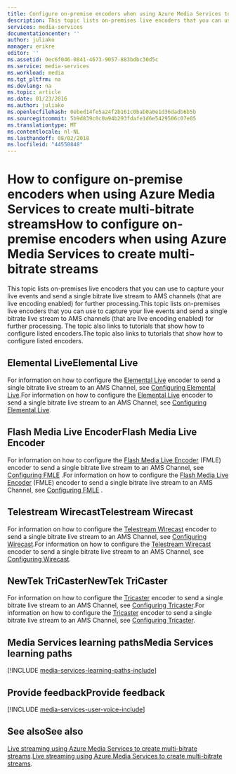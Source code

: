 ```yaml
---
title: Configure on-premise encoders when using Azure Media Services to create multi-bitrate streams | Microsoft Docs
description: This topic lists on-premises live encoders that you can use to capture your live events and send a single bitrate live stream to AMS channels (that are live encoding enabled) for further processing. The topic links to tutorials that show how to configure listed encoders.
services: media-services
documentationcenter: ''
author: juliako
manager: erikre
editor: ''
ms.assetid: 0ec6f046-0841-4673-9057-883bdbc30d5c
ms.service: media-services
ms.workload: media
ms.tgt_pltfrm: na
ms.devlang: na
ms.topic: article
ms.date: 01/23/2016
ms.author: juliako
ms.openlocfilehash: 0ebed14fe5a24f2b161c0bab0a0e1d36dadb6b5b
ms.sourcegitcommit: 5b9d839c0c0a94b293fdafe1d6e5429506c07e05
ms.translationtype: MT
ms.contentlocale: nl-NL
ms.lasthandoff: 08/02/2018
ms.locfileid: "44550848"
---
```

# <a name="how-to-configure-on-premise-encoders-when-using-azure-media-services-to-create-multi-bitrate-streams"></a><span data-ttu-id="8b00c-104">How to configure on-premise encoders when using Azure Media Services to create multi-bitrate streams</span><span class="sxs-lookup"><span data-stu-id="8b00c-104">How to configure on-premise encoders when using Azure Media Services to create multi-bitrate streams</span></span>
<span data-ttu-id="8b00c-105">This topic lists on-premises live encoders that you can use to capture your live events and send a single bitrate live stream to AMS channels (that are live encoding enabled) for further processing.</span><span class="sxs-lookup"><span data-stu-id="8b00c-105">This topic lists on-premises live encoders that you can use to capture your live events and send a single bitrate live stream to AMS channels (that are live encoding enabled) for further processing.</span></span> <span data-ttu-id="8b00c-106">The topic also links to tutorials that show how to configure listed encoders.</span><span class="sxs-lookup"><span data-stu-id="8b00c-106">The topic also links to tutorials that show how to configure listed encoders.</span></span>

## <a name="elemental-live"></a><span data-ttu-id="8b00c-107">Elemental Live</span><span class="sxs-lookup"><span data-stu-id="8b00c-107">Elemental Live</span></span>
<span data-ttu-id="8b00c-108">For information on how to configure the [Elemental Live](http://www.elementaltechnologies.com/products/elemental-live) encoder to send a single bitrate live stream to an AMS Channel, see [Configuring Elemental Live](media-services-configure-elemental-live-encoder.md).</span><span class="sxs-lookup"><span data-stu-id="8b00c-108">For information on how to configure the [Elemental Live](http://www.elementaltechnologies.com/products/elemental-live) encoder to send a single bitrate live stream to an AMS Channel, see [Configuring Elemental Live](media-services-configure-elemental-live-encoder.md).</span></span>

## <a name="flash-media-live-encoder"></a><span data-ttu-id="8b00c-109">Flash Media Live Encoder</span><span class="sxs-lookup"><span data-stu-id="8b00c-109">Flash Media Live Encoder</span></span>
<span data-ttu-id="8b00c-110">For information on how to configure the [Flash Media Live Encoder](http://www.adobe.com/products/flash-media-encoder.html) (FMLE) encoder to send a single bitrate live stream to an AMS Channel, see [Configuring FMLE](media-services-configure-fmle-live-encoder.md) .</span><span class="sxs-lookup"><span data-stu-id="8b00c-110">For information on how to configure the [Flash Media Live Encoder](http://www.adobe.com/products/flash-media-encoder.html) (FMLE) encoder to send a single bitrate live stream to an AMS Channel, see [Configuring FMLE](media-services-configure-fmle-live-encoder.md) .</span></span>

## <a name="telestream-wirecast"></a><span data-ttu-id="8b00c-111">Telestream Wirecast</span><span class="sxs-lookup"><span data-stu-id="8b00c-111">Telestream Wirecast</span></span>
<span data-ttu-id="8b00c-112">For information on how to configure the [Telestream Wirecast](http://www.telestream.net/wirecast/overview.htm) encoder to send a single bitrate live stream to an AMS Channel, see [Configuring Wirecast](media-services-configure-wirecast-live-encoder.md).</span><span class="sxs-lookup"><span data-stu-id="8b00c-112">For information on how to configure the [Telestream Wirecast](http://www.telestream.net/wirecast/overview.htm) encoder to send a single bitrate live stream to an AMS Channel, see [Configuring Wirecast](media-services-configure-wirecast-live-encoder.md).</span></span>

## <a name="newtek-tricaster"></a><span data-ttu-id="8b00c-113">NewTek TriCaster</span><span class="sxs-lookup"><span data-stu-id="8b00c-113">NewTek TriCaster</span></span>
<span data-ttu-id="8b00c-114">For information on how to configure the [Tricaster](http://newtek.com/products/tricaster-40.html) encoder to send a single bitrate live stream to an AMS Channel, see [Configuring Tricaster](media-services-configure-tricaster-live-encoder.md).</span><span class="sxs-lookup"><span data-stu-id="8b00c-114">For information on how to configure the [Tricaster](http://newtek.com/products/tricaster-40.html) encoder to send a single bitrate live stream to an AMS Channel, see [Configuring Tricaster](media-services-configure-tricaster-live-encoder.md).</span></span>

## <a name="media-services-learning-paths"></a><span data-ttu-id="8b00c-115">Media Services learning paths</span><span class="sxs-lookup"><span data-stu-id="8b00c-115">Media Services learning paths</span></span>
[!INCLUDE [media-services-learning-paths-include](../../includes/media-services-learning-paths-include.md)]

## <a name="provide-feedback"></a><span data-ttu-id="8b00c-116">Provide feedback</span><span class="sxs-lookup"><span data-stu-id="8b00c-116">Provide feedback</span></span>
[!INCLUDE [media-services-user-voice-include](../../includes/media-services-user-voice-include.md)]

## <a name="see-also"></a><span data-ttu-id="8b00c-117">See also</span><span class="sxs-lookup"><span data-stu-id="8b00c-117">See also</span></span>
<span data-ttu-id="8b00c-118">[Live streaming using Azure Media Services to create multi-bitrate streams](media-services-manage-live-encoder-enabled-channels.md).</span><span class="sxs-lookup"><span data-stu-id="8b00c-118">[Live streaming using Azure Media Services to create multi-bitrate streams](media-services-manage-live-encoder-enabled-channels.md).</span></span>

